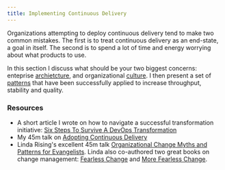 ```yaml
---
title: Implementing Continuous Delivery
---
```


Organizations attempting to deploy continuous delivery tend to make
two common mistakes. The first is to treat continuous delivery as an
end-state, a goal in itself. The second is to spend a lot of time and
energy worrying about what products to use.

In this section I discuss what should be your two biggest concerns:
enteprise [archietcture](/implementing/architecture/), and
organizational [culture](/implementing/culture/). I then present a set
of [patterns](/implementing/patterns/) that have been successfully
applied to increase throughput, stability and quality.

### Resources ###

* A short article I wrote on how to navigate a successful
  transformation initiative: [Six Steps To Survive A DevOps Transformation](http://www.informationweek.com/strategic-cio/enterprise-agility/6-steps-to-survive-a-devops-transformation/a/d-id/1319704)
* My 45m talk on
[Adopting Continuous Delivery](https://www.youtube.com/watch?v=ZLBhVEo1OG4)
* Linda Rising's excellent 45m talk
  [Organizational Change Myths and Patterns for Evangelists](https://www.youtube.com/watch?v=PJWKvkfbPo0). Linda
  also co-authored two great books on change management:
  [Fearless Change](http://www.amazon.com/dp/0201741571?tag=contindelive-20)
  and [More Fearless Change](http://www.amazon.com/dp/0133966445?tag=contindelive-20).
